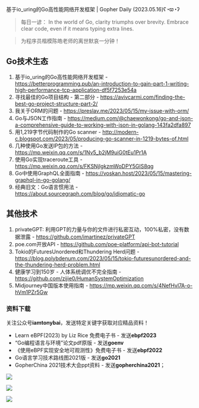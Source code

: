 基于io_uring的Go高性能网络开发框架 | Gopher Daily (2023.05.16)ʕ◔ϖ◔ʔ

>每日一谚： In the world of Go, clarity triumphs over brevity. Embrace clear code, even if it means typing extra lines. 

>为程序员楷模陈皓老师的离世默哀一分钟！

## Go技术生态

1. 基于io_uring的Go高性能网络开发框架 - https://betterprogramming.pub/an-introduction-to-gain-part-1-writing-high-performance-tcp-application-df5f7253e54a
2. 寻找最佳的Go项目结构 - 第二部分 - https://avivcarmi.com/finding-the-best-go-project-structure-part-2/
3. 我关于ORM的问题 - https://preslav.me/2023/05/15/my-issue-with-orm/
4. Go与JSON工作指南 - https://medium.com/@chaewonkong/go-and-json-a-comprehensive-guide-to-working-with-json-in-golang-143fa2dfa897
5. 用1,219字节代码制作的Go scanner - http://modern-c.blogspot.com/2023/05/producing-go-scanner-in-1219-bytes-of.html
6. 几种使用Go发送IP包的方法 - https://mp.weixin.qq.com/s/1Nv5_b2jM9uiG0tEu1Pr1A
7. 使用Go实现traceroute工具 - https://mp.weixin.qq.com/s/FKSNjIgkzmWoDPY5GIS8qg
8. Go中使用GraphQL全面指南 - https://voskan.host/2023/05/15/mastering-graphql-in-go-golang/
9. 经典旧文：Go语言惯用法 - https://about.sourcegraph.com/blog/go/idiomatic-go

## 其他技术

1. privateGPT: 利用GPT的力量与你的文件进行私密互动，100%私密，没有数据泄露 - https://github.com/imartinez/privateGPT
2. poe.com开放API - https://github.com/poe-platform/api-bot-tutorial
3. Tokio的FuturesUnordered和Thundering Herd问题 - https://blog.polybdenum.com/2023/05/15/tokio-futuresunordered-and-the-thundering-herd-problem.html
4. 健康学习到150岁 - 人体系统调优不完全指南 - https://github.com/zijie0/HumanSystemOptimization
5. Midjourney中国版本使用指南 - https://mp.weixin.qq.com/s/4NefHvl7A-o-hVm1PZr5Gw

### 资料下载

关注公众号**iamtonybai**，发送特定关键字获取对应精品资料！

* Learn eBPF(2023) by Liz Rice 免费电子书 - 发送**ebpf2023**
* “Go编程语言与环境”论文pdf原版 - 发送**goenv**
* 《使用eBPF实现安全地可观测性》免费电子书 - 发送**ebpf2022**
* Go语言学习技术路线图2021版 - 发送**go2021**
* GopherChina 2021技术大会ppt资料 - 发送**gopherchina2021**；

![](https://mmbiz.qpic.cn/mmbiz_png/cH6WzfQ94mb54jsFJZ3Knmz8obUsf3PBShthmdSw5E01TcYmUReGkj0BWpxHak1HlnlzHvLmKax53YSGr7aNlA/0?wx_fmt=png)

![](https://mmbiz.qpic.cn/mmbiz_png/cH6WzfQ94mZsOgPXTXZgWiaE03ib9r9WFJXC6xJCA5Y6VSesOZqlGxYfODibvR7UPGxiaM7SZZNQZkRtggPXEfBdwQ/0?wx_fmt=png)

![](https://mmbiz.qpic.cn/mmbiz_png/cH6WzfQ94mb54jsFJZ3Knmz8obUsf3PBrSoqeMvoWCticN2cpU64fJ0FYQdXJhP7ia7WRh8628uOAsQYeE2NibRRw/0?wx_fmt=png)

